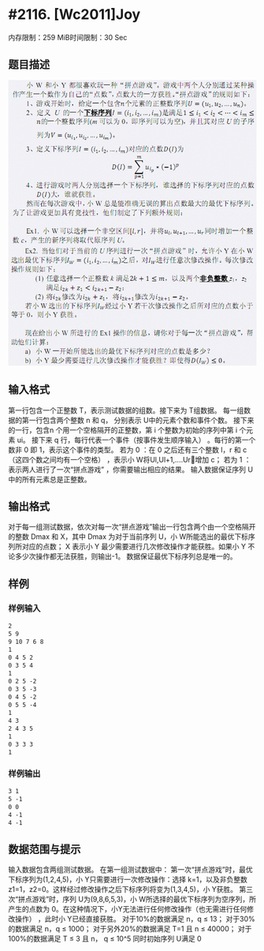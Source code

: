 # #2116. [Wc2011]Joy

内存限制：259 MiB时间限制：30 Sec

## 题目描述

![](images/2607_1.jpg)

## 输入格式

第一行包含一个正整数 T，表示测试数据的组数。接下来为 T组数据。 每一组数据的第一行包含两个整数 n 和 q， 分别表示 U中的元素个数和事件个数。 接下来的一行，包含n 个用一个空格隔开的正整数，第 i 个整数为初始的序列中第 i 个元素 ui。 接下来 q 行，每行代表一个事件（按事件发生顺序输入） 。每行的第一个数非 0 即 1，表示这个事件的类型。 若为 0 ：在 0 之后还有三个整数 l，r 和 c（这四个数之间均有一个空格） ，表示小 W将Ul,Ul+1,....Ur௥增加 c； 若为 1 ：表示两人进行了一次&ldquo;拼点游戏&rdquo; ，你需要输出相应的结果。 输入数据保证序列 U中的所有元素总是正整数。

## 输出格式

对于每一组测试数据，依次对每一次&ldquo;拼点游戏&rdquo;输出一行包含两个由一个空格隔开的整数 Dmax 和 X，其中 Dmax 为对于当前序列 U，小 W所能选出的最优下标序列所对应的点数； X 表示小 Y 最少需要进行几次修改操作才能获胜。如果小 Y 不论多少次操作都无法获胜，则输出-1。 数据保证最优下标序列总是唯一的。

## 样例

### 样例输入

    
    2 
    5 9 
    9 10 7 6 8 
    1 
    0 4 5 2 
    0 3 5 4 
    1 
    0 2 5 -2 
    0 3 5 -3 
    0 4 5 -2 
    0 5 5 -4 
    1 
    4 3 
    2 4 3 5 
    1 
    0 3 3 3 
    1 
    

### 样例输出

    
    3 1 
    5 -1 
    0 0 
    4 -1 
    4 -1 
    

## 数据范围与提示

输入数据包含两组测试数据。 在第一组测试数据中： 第一次&ldquo;拼点游戏&rdquo;时，最优下标序列为(1,2,4,5)，小 Y只需要进行一次修改操作：选择 k=1，以及非负整数 z1=1，z2=0。这样经过修改操作之后下标序列将变为(1,3,4,5)，小 Y获胜。 第三次&ldquo;拼点游戏&rdquo;时，序列 U为(9,8,6,5,3)，小 W所选择的最优下标序列为空序列，所产生的点数为 0。在这种情况下，小Y无法进行任何修改操作（也无需进行任何修改操作） ，此时小 Y已经直接获胜。 对于10%的数据满足 n，q &le; 13； 对于30%的数据满足 n，q &le; 1000； 对于另外20%的数据满足 T=1 且 n &le; 40000； 对于100%的数据满足 T &le; 3 且 n， q &le; 10^5 同时初始序列 U满足 0
